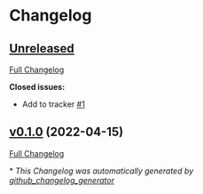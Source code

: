 # Changelog

## [Unreleased](https://github.com/buluma/ansible-role-crowd/tree/HEAD)

[Full Changelog](https://github.com/buluma/ansible-role-crowd/compare/v0.1.0...HEAD)

**Closed issues:**

- Add to tracker [\#1](https://github.com/buluma/ansible-role-crowd/issues/1)

## [v0.1.0](https://github.com/buluma/ansible-role-crowd/tree/v0.1.0) (2022-04-15)

[Full Changelog](https://github.com/buluma/ansible-role-crowd/compare/5605c39c2d1cd428ee42c8d0c59e88be16b7c537...v0.1.0)



\* *This Changelog was automatically generated by [github_changelog_generator](https://github.com/github-changelog-generator/github-changelog-generator)*
